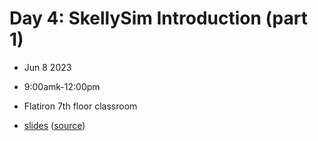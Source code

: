 # Day 4: SkellySim Introduction (part 1)
- Jun 8 2023
- 9:00amk-12:00pm
- Flatiron 7th floor classroom

- [slides](https://lamsoa729.github.io/BPMSummerSchool/Day4-SkellySim_part1/slides.html) ([source](main.md))
